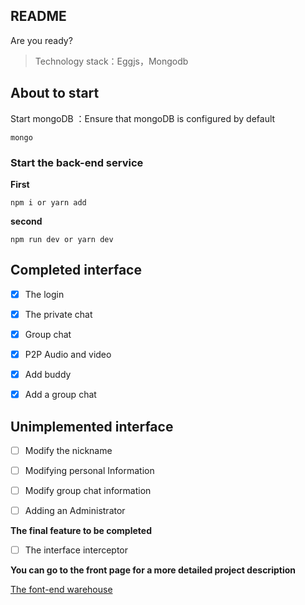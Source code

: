 

## README

Are you ready?

>Technology stack：Eggjs，Mongodb

## About to start

Start mongoDB ：Ensure that mongoDB is configured by default

`mongo`

### Start the back-end service

**First**

`npm i or yarn add`

**second**

`npm run dev or yarn dev`

## Completed interface

- [x] The login

- [x] The private chat

- [x] Group chat

- [x] P2P Audio and video
- [x] Add buddy

- [x] Add a group chat

## Unimplemented interface

- [ ] Modify the nickname
- [ ] Modifying personal Information
- [ ] Modify group chat information

- [ ] Adding an Administrator

**The final feature to be completed**

- [ ] The interface interceptor

**You can go to the front page for a more detailed project description**

[The font-end warehouse](https://github.com/adminthw/light-talk-web)

